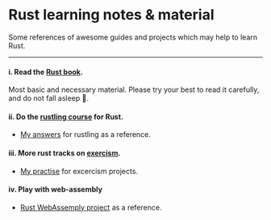 # Rust learning notes & material

Some references of awesome guides and projects which may help to learn Rust. 

---

#### i. Read the [Rust book](https://doc.rust-lang.org/book/).

Most basic and necessary material. Please try your best to read it carefully, and do not fall asleep 🤣.

#### ii. Do the [rustling course](https://github.com/rust-lang/rustlings) for Rust.

- [My answers](./rustling-answers) for rustling as a reference.

#### iii. More rust tracks on [exercism](https://exercism.io/my/tracks/rust).

- [My practise](./rust) for excercism projects.

#### iv. Play with web-assembly

- [Rust WebAssemply project](../wasm/rust-wasm/wasm-game-of-life) as a reference.
